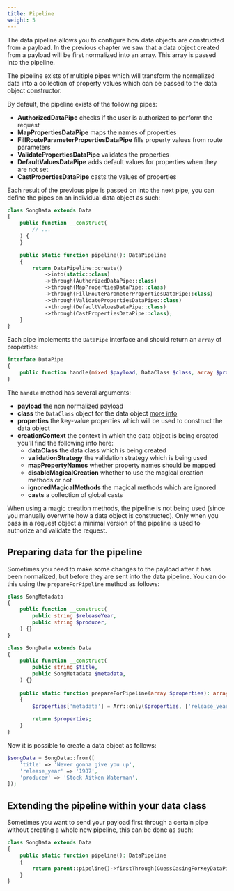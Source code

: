 ```yaml
---
title: Pipeline
weight: 5
---
```


The data pipeline allows you to configure how data objects are constructed from a payload. In the previous chapter we
saw that a data object created from a payload will be first normalized into an array. This array is passed into the
pipeline.

The pipeline exists of multiple pipes which will transform the normalized data into a collection of property values
which can be passed to the data object constructor.

By default, the pipeline exists of the following pipes:

- **AuthorizedDataPipe** checks if the user is authorized to perform the request
- **MapPropertiesDataPipe** maps the names of properties
- **FillRouteParameterPropertiesDataPipe** fills property values from route parameters
- **ValidatePropertiesDataPipe** validates the properties
- **DefaultValuesDataPipe** adds default values for properties when they are not set
- **CastPropertiesDataPipe** casts the values of properties

Each result of the previous pipe is passed on into the next pipe, you can define the pipes on an individual data object
as such:

```php
class SongData extends Data
{
    public function __construct(
        // ...
    ) {
    }

    public static function pipeline(): DataPipeline
    {
        return DataPipeline::create()
            ->into(static::class)
            ->through(AuthorizedDataPipe::class)
            ->through(MapPropertiesDataPipe::class)
            ->through(FillRouteParameterPropertiesDataPipe::class)
            ->through(ValidatePropertiesDataPipe::class)
            ->through(DefaultValuesDataPipe::class)
            ->through(CastPropertiesDataPipe::class);
    }
}
```

Each pipe implements the `DataPipe` interface and should return an `array` of properties:

```php
interface DataPipe
{
    public function handle(mixed $payload, DataClass $class, array $properties, CreationContext $creationContext): array;
}
```

The `handle` method has several arguments:

- **payload** the non normalized payload
- **class** the `DataClass` object for the data
  object [more info](/docs/laravel-data/v4/advanced-usage/internal-structures)
- **properties** the key-value properties which will be used to construct the data object
- **creationContext** the context in which the data object is being created you'll find the following info here:
  - **dataClass** the data class which is being created
  - **validationStrategy** the validation strategy which is being used
  - **mapPropertyNames** whether property names should be mapped
  - **disableMagicalCreation** whether to use the magical creation methods or not
  - **ignoredMagicalMethods** the magical methods which are ignored
  - **casts** a collection of global casts

When using a magic creation methods, the pipeline is not being used (since you manually overwrite how a data object is
constructed). Only when you pass in a request object a minimal version of the pipeline is used to authorize and validate
the request.

## Preparing data for the pipeline

Sometimes you need to make some changes to the payload after it has been normalized, but before they are sent into the data pipeline. You can do this using the `prepareForPipeline` method as follows: 

```php
class SongMetadata
{
    public function __construct(
        public string $releaseYear,
        public string $producer,
    ) {}
}

class SongData extends Data
{
    public function __construct(
        public string $title,
        public SongMetadata $metadata,
    ) {}
    
    public static function prepareForPipeline(array $properties): array
    {
        $properties['metadata'] = Arr::only($properties, ['release_year', 'producer']);
        
        return $properties;
    }
}
```

Now it is possible to create a data object as follows:

```php
$songData = SongData::from([
    'title' => 'Never gonna give you up',
    'release_year' => '1987',
    'producer' => 'Stock Aitken Waterman',
]);
```

## Extending the pipeline within your data class

Sometimes you want to send your payload first through a certain pipe without creating a whole new pipeline, this can be done as such:

```php
class SongData extends Data
{
    public static function pipeline(): DataPipeline
    {
        return parent::pipeline()->firstThrough(GuessCasingForKeyDataPipe::class);
    }
}
```
